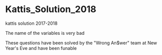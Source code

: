 # Kattis_Solution_2018
kattis solution 2017-2018

The name of the variables is very bad

These questions have been solved by the "Wrong An$wer" team at New Year's Eve and have been funable
